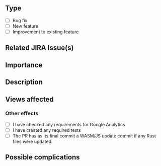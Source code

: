 <!--
## Requirements

- Filling out the template is required. Any pull request that does not include enough information to be efficiently reviewed may be rejected.
- Please consider which branch this is to be submitted against. This will normally be the development branch, so please ask your reviewer if you think it needs to go somewhere else. 
-->

## Type

- [ ] Bug fix
- [ ] New feature
- [ ] Improvement to existing feature

## Related JIRA Issue(s)
<!--_Please provide the URL(s) for any JIRA issues related to this PR._-->

## Importance
<!-- Please explain briefly if this PR specifically needs more importance and also if there is any due date by which it needs to be merged. -->

## Description
<!--
_Using one or more sentences, describe the proposed changes and the reason for making them._
-->

## Views affected
<!--
_List the website view(s) that you know are affected by this change._
_If possible please provide a relative or localhost URL that can be used to view the change._
-->

### Other effects
<!--
_List any other functionality that may be affected or which requires additional changes, such as saved configurations. Please add an explanation if, for example, no test is needed._
-->

- [ ] I have checked any requirements for Google Analytics
- [ ] I have created any required tests
- [ ] The PR has as its final commit a WASM/JS update commit if any Rust files were updated.

## Possible complications
<!--
_We appreciate this can be difficult but please highlight any views that you think might possibly be adversely affected by this change. For example a change to the services or app-level changes have potential for widespread consequences._
-->
